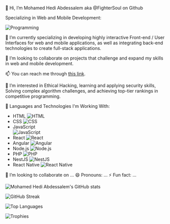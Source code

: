 👋 Hi, I’m Mohamed Hedi Abdessalem aka @FighterSoul on Github

Specializing in Web and Mobile Development:

![Programming](https://raw.githubusercontent.com/TheDudeThatCode/TheDudeThatCode/master/Assets/Developer.gif?raw=true)

🌱 I’m currently specializing in developing highly interactive Front-end / User Interfaces for web and mobile applications, as well as integrating back-end technologies to create full-stack applications.

🚀 I’m looking to collaborate on projects that challenge and expand my skills in web and mobile development.

📫 You can reach me through [this link](https://portfolio-2675d.web.app/).

👀 I’m interested in Ethical Hacking, learning and applying security skills, Solving complex algorithm challenges, and achieving top-tier rankings in competitive programming.

🚀 Languages and Technologies I'm Working With:
- HTML
  ![HTML](https://img.shields.io/badge/-HTML-E34F26?style=flat&logo=html5&logoColor=white)
- CSS
  ![CSS](https://img.shields.io/badge/-CSS-1572B6?style=flat&logo=css3&logoColor=white)
- JavaScript  
  ![JavaScript](https://img.shields.io/badge/-JavaScript-F7DF1E?style=flat&logo=javascript&logoColor=black)
- React
  ![React](https://img.shields.io/badge/-React-61DAFB?style=flat&logo=react&logoColor=black)
- Angular
  ![Angular](https://img.shields.io/badge/-Angular-DD0031?style=flat&logo=angular&logoColor=white)
- Node.js
  ![Node.js](https://img.shields.io/badge/-Node.js-339933?style=flat&logo=node.js&logoColor=white)
- PHP
  ![PHP](https://img.shields.io/badge/-PHP-777BB4?style=flat&logo=php&logoColor=white)
- NestJS
  ![NestJS](https://img.shields.io/badge/-NestJS-E0234E?style=flat&logo=nestjs&logoColor=white)
- React Native
  ![React Native](https://img.shields.io/badge/-React%20Native-61DAFB?style=flat&logo=react&logoColor=black)

💞️ I’m looking to collaborate on ...
😄 Pronouns: ...
⚡ Fun fact: ...

![Mohamed Hedi Abdessalem's GitHub stats](https://github-readme-stats.vercel.app/api?username=FighterSoul&show_icons=true&theme=radical)

![GitHub Streak](https://github-readme-streak-stats.herokuapp.com?user=FighterSoul&theme=radical&date_format=M%20j%5B%2C%20Y%5D)

![Top Languages](https://github-readme-stats.vercel.app/api/top-langs/?username=FighterSoul&layout=compact&theme=radical)

![Trophies](https://github-profile-trophy.vercel.app/?username=FighterSoul&theme=radical)

<!---
FighterSoul/FighterSoul is a ✨ special ✨ repository because its `README.md` (this file) appears on your GitHub profile.
You can click the Preview link to take a look at your changes.
--->
